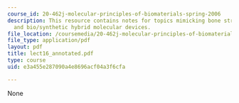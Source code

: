 ```yaml
---
course_id: 20-462j-molecular-principles-of-biomaterials-spring-2006
description: This resource contains notes for topics mimicking bone structure/assembly
  and bio/synthetic hybrid molecular devices.
file_location: /coursemedia/20-462j-molecular-principles-of-biomaterials-spring-2006/e3a455e287090a4e8696acf04a3f6cfa_lect16_annotated.pdf
file_type: application/pdf
layout: pdf
title: lect16_annotated.pdf
type: course
uid: e3a455e287090a4e8696acf04a3f6cfa

---
```

None